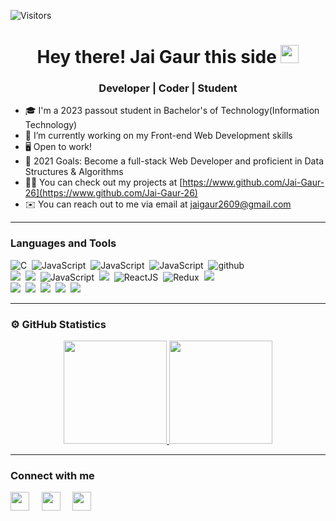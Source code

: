![Visitors](https://visitor-badge.laobi.icu/badge?page_id=Jai-Gaur-26.visitor-badge)
<h1 align="center"> Hey there! Jai Gaur this side <img src="https://github.com/TheDudeThatCode/TheDudeThatCode/blob/master/Assets/Hi.gif" width="29px"></h1>

<h3 align="center"> Developer | Coder | Student</h3>

- 🎓 I'm a 2023 passout student in Bachelor's of Technology(Information Technology)
- 🌱 I’m currently working on my Front-end Web Development skills
- 🖥️ Open to work!
- 🥅 2021 Goals: Become a full-stack Web Developer and proficient in Data Structures & Algorithms
- 👨‍💻 You can check out my projects at [https://www.github.com/Jai-Gaur-26](https://www.github.com/Jai-Gaur-26)
- ✉️ You can reach out to me via email at jaigaur2609@gmail.com


---

### Languages and Tools

<img src="https://img.shields.io/badge/-C-05122A?style=flat&logo=C" alt="C"/>&nbsp;
<img src="https://img.shields.io/badge/-C++-05122A?style=flat&logo=C%2B%2B" alt="JavaScript"/>&nbsp;
<img src="https://img.shields.io/badge/-Java-05122A?style=flat&logo=java" alt="JavaScript"/>&nbsp;
<img src="https://img.shields.io/badge/-Git-05122A?style=flat&logo=git" alt="JavaScript"/>&nbsp;
<img src="https://img.shields.io/badge/-GitHub-05122A?style=flat&logo=github" alt="github"/>\
<img src="https://img.shields.io/badge/-HTML-05122A?style=flat&logo=HTML5"/>&nbsp;
<img src="https://img.shields.io/badge/-CSS-05122A?style=flat&logo=CSS3"/>&nbsp;
<img src="https://img.shields.io/badge/-JavaScript-05122A?style=flat&logo=JavaScript" alt="JavaScript"/>&nbsp;
<img src="https://img.shields.io/badge/-Bootstrap-05122A?style=flat&logo=bootstrap"/>&nbsp;
<img src="https://img.shields.io/badge/-ReactJs-05122A?style=flat&logo=React" alt="ReactJS"/>&nbsp;
![Redux](https://img.shields.io/badge/-Redux-05122A?style=flat&logo=Redux)&nbsp;
<img src="https://img.shields.io/badge/-Firebase-05122A?style=flat&logo=firebase"/>\
<img src="https://img.shields.io/badge/-Visual%20Studio%20Code-05122A?style=flat&logo=visual-studio-code"/>&nbsp;
<img src="https://img.shields.io/badge/-Sublime%20Text%203-05122A?style=flat&logo=sublime-text"/>&nbsp;
<img src="https://img.shields.io/badge/-Atom-05122A?style=flat&logo=atom"/>&nbsp;
<img src="https://img.shields.io/badge/-Adobe%20Photoshop-05122A?style=flat&logo=adobe-photoshop"/>&nbsp;
<img src="https://img.shields.io/badge/-Adobe%20Illustrator-05122A?style=flat&logo=adobe-illustrator"/>&nbsp;


---

### ⚙️ GitHub Statistics

<p align="center">
<a href="https://github.com/Jai-Gaur-26">
  <img height="165em" src="https://github-readme-stats-eight-theta.vercel.app/api?username=Jai-Gaur-26&show_icons=true&theme=algolia&include_all_commits=true&count_private=true"/>
  <img height="165em" src="https://github-readme-stats-eight-theta.vercel.app/api/top-langs/?username=Jai-Gaur-26&layout=compact&langs_count=8&theme=algolia"/>
</a>
</p>

---

### Connect with me
<a href="mailto:jaigaur2609@gmail.com?subject=Hey Jai,%20From%20Github"><img src="https://image.flaticon.com/icons/png/512/888/888853.png" width="30px" /></a>&nbsp;&nbsp;&nbsp;&nbsp;
<a href="https://www.linkedin.com/in/jai-gaur-996646193/"><img src="https://www.flaticon.com/svg/static/icons/svg/1409/1409945.svg" width="30px" /></a>&nbsp;&nbsp;&nbsp;&nbsp;
<a href="https://twitter.com/JaiGaur92548345"><img src="https://image.flaticon.com/icons/png/512/733/733579.png" width="30px" /></a>&nbsp;&nbsp;&nbsp;&nbsp;
